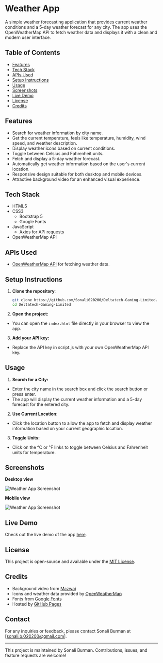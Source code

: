 # Weather App

A simple weather forecasting application that provides current weather conditions and a 5-day weather forecast for any city. The app uses the OpenWeatherMap API to fetch weather data and displays it with a clean and modern user interface.

## Table of Contents

- [Features](#features)
- [Tech Stack](#tech-stack)
- [APIs Used](#apis-used)
- [Setup Instructions](#setup-instructions)
- [Usage](#usage)
- [Screenshots](#screenshots)
- [Live Demo](#live-demo)
- [License](#license)
- [Credits](#credits)

## Features

- Search for weather information by city name.
- Get the current temperature, feels like temperature, humidity, wind speed, and weather description.
- Display weather icons based on current conditions.
- Toggle between Celsius and Fahrenheit units.
- Fetch and display a 5-day weather forecast.
- Automatically get weather information based on the user's current location.
- Responsive design suitable for both desktop and mobile devices.
- Attractive background video for an enhanced visual experience.

## Tech Stack

- HTML5
- CSS3
  - Bootstrap 5
  - Google Fonts
- JavaScript
  - Axios for API requests
- OpenWeatherMap API

## APIs Used

- [OpenWeatherMap API](https://openweathermap.org/api) for fetching weather data.

## Setup Instructions

1. **Clone the repository**:

   ```bash
   git clone https://github.com/Sonali020200/Deltatech-Gaming-Limited.git
   cd Deltatech-Gaming-Limited
    ```

2. **Open the project:**

- You can open the `index.html` file directly in your browser to view the app.

3. **Add your API key:**

- Replace the API key in script.js with your own OpenWeatherMap API key.


## Usage

1. **Search for a City:**

- Enter the city name in the search box and click the search button or press enter.
- The app will display the current weather information and a 5-day forecast for the entered city.

2. **Use Current Location:**

- Click the location button to allow the app to fetch and display weather information based on your current geographic location.

3. **Toggle Units:**

- Click on the °C or °F links to toggle between Celsius and Fahrenheit units for temperature.

## Screenshots

**Desktop view**

![Weather App Screenshot](./Weather-App/imgs/preview-1.png)


**Mobile view**

![Weather App Screenshot](./Weather-App/imgs/preview-2.png)


## Live Demo

Check out the live demo of the app [here](https://sonali020200.github.io/Deltatech-Gaming-Limited/).


## License

This project is open-source and available under the [MIT License](LICENSE).

## Credits

- Background video from [Mazwai](https://mazwai.com/videvo_files/video/free/2015-07/small_watermarked/Clouds_1_1_preview.webm)
- Icons and weather data provided by [OpenWeatherMap](https://openweathermap.org/)
- Fonts from [Google Fonts](https://fonts.google.com/)
- Hosted by [GitHub Pages](https://pages.github.com/)

## Contact

For any inquiries or feedback, please contact Sonali Burman at [sonali.b.020200@gmail.com].

---

This project is maintained by Sonali Burman. Contributions, issues, and feature requests are welcome!
